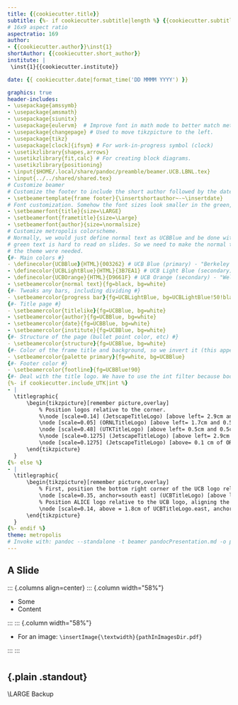 ```yaml
---
title: {{cookiecutter.title}}
subtitle: {%- if cookiecutter.subtitle|length %} {{cookiecutter.subtitle}}{%- else -%}{%- endif %}
# 16x9 aspect ratio
aspectratio: 169
author:
- {{cookiecutter.author}}\inst{1}
shortAuthor: {{cookiecutter.short_author}}
institute: |
 \inst{1}{{cookiecutter.institute}}

date: {{ cookiecutter.date|format_time('DD MMMM YYYY') }}

graphics: true
header-includes:
- \usepackage{amssymb}
- \usepackage{amsmath}
- \usepackage{siunitx}
- \usepackage{eulervm}  # Improve font in math mode to better match metropolis.
- \usepackage{changepage} # Used to move tikzpicture to the left.
- \usepackage{tikz}
- \usepackage[clock]{ifsym} # For work-in-progress symbol (clock)
- \usetikzlibrary{shapes,arrows}
- \usetikzlibrary{fit,calc} # For creating block diagrams.
- \usetikzlibrary{positioning}
- \input{$HOME/.local/share/pandoc/preamble/beamer.UCB.LBNL.tex}
- \input{../../shared/shared.tex}
# Customize beamer
# Customize the footer to include the short author followed by the date.
- \setbeamertemplate{frame footer}{\insertshortauthor~-~\insertdate}
# Font customization. Somehow the font sizes look smaller in the green, so we increase a number of them.
- \setbeamerfont{title}{size=\LARGE}
- \setbeamerfont{frametitle}{size=\Large}
- \setbeamerfont{author}{size=\normalsize}
# Customize metropolis colorscheme.
# Normally, we would just define normal text as UCBBlue and be done with it. However, the
# green text is hard to read on slides. So we need to make the normal text black, and then update
# the theme were needed.
{#- Main colors #}
- \definecolor{UCBBlue}{HTML}{003262} # UCB Blue (primary) - "Berkeley Blue"
- \definecolor{UCBLightBlue}{HTML}{3B7EA1} # UCB Light Blue (secondary) - "Founder's Rock"
- \definecolor{UCBOrange}{HTML}{D9661F} # UCB Orange (secondary) - "Wellman Tile"
- \setbeamercolor{normal text}{fg=black, bg=white}
{#- Tweaks any bars, including dividing #}
- \setbeamercolor{progress bar}{fg=UCBLightBlue, bg=UCBLightBlue!50!black!30} # Formula for bg is default in Metropolis.
{#- Title page #}
- \setbeamercolor{titlelike}{fg=UCBBlue, bg=white}
- \setbeamercolor{author}{fg=UCBBlue, bg=white}
- \setbeamercolor{date}{fg=UCBBlue, bg=white}
- \setbeamercolor{institute}{fg=UCBBlue, bg=white}
{#- Structure of the page (bullet point color, etc) #}
- \setbeamercolor{structure}{fg=UCBBlue, bg=white}
{#- Color of the frame title and background, so we invert it (this appears to be the standard approach) #}
- \setbeamercolor{palette primary}{fg=white, bg=UCBBlue}
{#- Footer color #}
- \setbeamercolor{footline}{fg=UCBBlue!90}
{#- Deal with the title logo. We have to use the int filter because bool isn't supported... #}
{%- if cookiecutter.include_UTK|int %}
- |
  \titlegraphic{
      \begin{tikzpicture}[remember picture,overlay]
          % Position logos relative to the corner.
          %\node [scale=0.14] (JetscapeTitleLogo) [above left= 2.9cm and 0.95cm of current page.south east] {\pgfuseimage{beamerTitleLogoJetscape}};
          \node [scale=0.05] (ORNLTitleLogo) [above left= 1.7cm and 0.5cm of current page.south east] {\pgfuseimage{beamerTitleLogoORNL}};
          \node [scale=0.48] (UTKTitleLogo) [above left= 0.5cm and 0.5cm of current page.south east] {\pgfuseimage{beamerTitleLogoUTK}};
          %\node [scale=0.1275] (JetscapeTitleLogo) [above left= 2.9cm and 0.9cm of current page.south east] {\pgfuseimage{beamerTitleLogoJetscape}};
          \node [scale=0.1275] (JetscapeTitleLogo) [above= 0.1 cm of ORNLTitleLogo] {\pgfuseimage{beamerTitleLogoJetscape}};
      \end{tikzpicture}
  }
{%- else %}
- |
  \titlegraphic{
      \begin{tikzpicture}[remember picture,overlay]
          % First, position the bottom right corner of the UCB logo relative to the corner of the page.
          \node [scale=0.35, anchor=south east] (UCBTitleLogo) [above left= 0.75cm and 0.75cm of current page.south east] {\pgfuseimage{beamerTitleLogoUCB}};
          % Position ALICE logo relative to the UCB logo, aligning the right edges
          \node [scale=0.14, above = 1.8cm of UCBTitleLogo.east, anchor=east] (aliceTitleLogo) {\pgfuseimage{beamerTitleLogoALICE}};
      \end{tikzpicture}
  }
{%- endif %}
theme: metropolis
# Invoke with: pandoc --standalone -t beamer pandocPresentation.md -o pandocPresentation.pdf
---
```


## A Slide


::: {.columns align=center}
::: {.column width="58%"}

- Some
- Content


:::
::: {.column width="58%"}

- For an image: `\insertImage{\textwidth}{pathInImagesDir.pdf}`


:::
:::

#

## {.plain .standout}

\LARGE Backup

